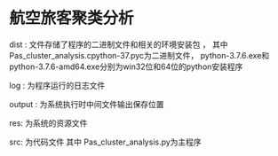# 航空旅客聚类分析
dist :
文件存储了程序的二进制文件和相关的环境安装包 ，
其中Pas_cluster_analysis.cpython-37.pyc为二进制文件，
python-3.7.6.exe和python-3.7.6-amd64.exe分别为win32位和64位的python安装程序

log :
为程序运行的日志文件

output :
为系统执行时中间文件输出保存位置

res:
为系统的资源文件

src:
为代码文件 其中 Pas_cluster_analysis.py为主程序


